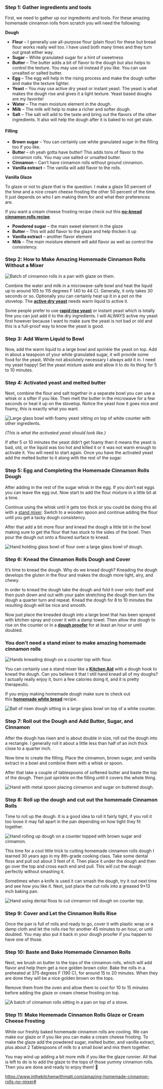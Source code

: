 ### Step 1: Gather ingredients and tools

First, we need to gather up our ingredients and tools. For these amazing homemade cinnamon rolls from scratch you will need the following:

**Dough**

- **Flour** – I generally use all-purpose flour (plain flour) for these but bread flour works really well too. I have used both many times and they turn out great either way.
- **Sugar** – White granulated sugar for a hint of sweetness
- **Butter** – The butter adds a bit of flavor to the dough but also helps to control the texture. You may use oil instead if you like. You can use unsalted or salted butter.
- **Egg** – The egg will help in the rising process and make the dough softer and make the texture lighter.
- **Yeast** – You may use active dry yeast or instant yeast. The yeast is what makes the dough rise and gives it a light texture. Yeast based doughs are my favorite!
- **Water** – The main moisture element in the dough.
- **Milk** – The milk will help to make a richer and softer dough.
- **Salt** – The salt will add to the taste and bring out the flavors of the other ingredients. It also will help the dough after it is baked to not get stale.

#### **Filling**

- **Brown sugar** – You can certainly use white granulated sugar in the filling too if you like.
- **Butter** – oh yeah gotta have butter! This adds tons of flavor to the cinnamon rolls. You may use salted or unsalted butter.
- **Cinnamon** – Can’t have cinnamon rolls without ground cinnamon.
- **Vanilla extract** – The vanilla will add flavor to the rolls.

**Vanilla Glaze**

To glaze or not to glaze that is the question. I make a glaze 50 percent of the time and a nice cream cheese frosting the other 50 percent of the time. It just depends on who I am making them for and what their preferences are.

If you want a cream cheese frosting recipe check out this **[no-knead cinnamon rolls recipe](https://inthekitchenwithmatt.com/no-knead-cinnamon-rolls)**.

- **Powdered sugar** – the main sweet element in the glaze
- **Butter** – This will add flavor to the glaze and help thicken it up
- **Vanilla extract** – another flavor element
- **Milk** – The main moisture element will add flavor as well as control the consistency.

### Step 2: How to Make Amazing Homemade Cinnamon Rolls Without a Mixer

![Batch of cinnamon rolls in a pan with glaze on them.](https://inthekitchenwithmatt.com/wp-content/uploads/2019/12/cinnamon-rolls-close-up.jpg)

Combine the water and milk in a microwave-safe bowl and heat the liquid up to around 105 to 115 degrees F (40 to 44 C). Generally, it only takes 30 seconds or so. Optionally you can certainly heat up it in a pot on the stovetop. The [**active dry yeast**](https://amzn.to/30ikaNF) needs warm liquid to active it.

Some people prefer to use [**rapid rise yeast**](https://amzn.to/2QnaexP) or instant yeast which is totally fine you can just add it to the dry ingredients. I will ALWAYS active my yeast first however because I want to make sure the yeast is not bad or old and this is a full-proof way to know the yeast is good.

### Step 3: Add Warm Liquid to Bowl

Now, add the warm liquid to a large bowl and sprinkle the yeast on top. Add in about a teaspoon of your white granulated sugar, it will provide some food for the yeast. While not absolutely necessary I always add it in. I need my yeast happy! Set the yeast mixture aside and allow it to do its thing for 5 to 10 minutes.

### Step 4: Activated yeast and melted butter

Next, combine the flour and salt together in a separate bowl you can use a whisk or a sifter if you like. Then melt the butter in the microwave for a few seconds or heat it up on the stovetop. Notice the yeast how it goes nice and foamy, this is exactly what you want.

![Large glass bowl with foamy yeast sitting on top of white counter with other ingredients.](https://inthekitchenwithmatt.com/wp-content/uploads/2019/12/activated-yeast-1.jpg)

_(This is what the activated yeast should look like.)_

If after 5 or 10 minutes the yeast didn’t get foamy then it means the yeast is bad, old, or the liquid was too hot and killed it or it was not warm enough to activate it. You will need to start again. Once you have the activated yeast add the melted butter to it along with the rest of the sugar.

### Step 5: Egg and Completing the Homemade Cinnamon Rolls Dough

After adding in the rest of the sugar whisk in the egg. If you don’t eat eggs you can leave the egg out. Now start to add the flour mixture in a little bit at a time.

Continue using the whisk until it gets too thick or you could be doing this all with a [stand mixer](https://amzn.to/2MfKb6m). Switch to a wooden spoon and continue adding the flour until you get a tacky dough consistency.

After that add a bit more flour and knead the dough a little bit in the bowl making sure to get the flour that has stuck to the sides of the bowl. Then pour the dough out onto a floured surface to knead.

![Hand holding glass bowl of flour over a large glass bowl of dough.](https://inthekitchenwithmatt.com/wp-content/uploads/2019/12/flour-to-cinnamon-roll-dough.jpg)

### Step 6: Knead the Cinnamon Rolls Dough and Cover

It’s time to knead the dough. Why do we knead dough? Kneading the dough develops the gluten in the flour and makes the dough more light, airy, and chewy.

In order to knead the dough take the dough and fold it over onto itself and then push down and out with your palm stretching the dough then turn the dough a quarter turn and repeat. Knead the dough for 8 to 10 minutes the resulting dough will be nice and smooth.

Now just place the kneaded dough into a large bowl that has been sprayed with kitchen spray and cover it with a damp towel. Then allow the dough to rise on the counter or in a [**dough proofer**](https://amzn.to/3334FWG) for at least an hour or until doubled.

### You don’t need a stand mixer to make amazing homemade cinnamon rolls

![Hands kneading dough on a counter top with flour.](https://inthekitchenwithmatt.com/wp-content/uploads/2019/12/kneading-cinnamon-roll-dough-1024x574.jpg)

You can certainly use a stand mixer like a [**Kitchen Aid**](https://amzn.to/31iR7WM) with a dough hook to knead the dough. Can you believe it that I still hand knead all of my doughs? I actually really enjoy it, burn a few calories doing it, and it is pretty therapeutic.

If you enjoy making homemade dough make sure to check out this [**homemade white bread**](https://inthekitchenwithmatt.com/amazing-white-bread-recipe/) recipe.

![Ball of risen dough sitting in a large glass bowl on top of a white counter.](https://inthekitchenwithmatt.com/wp-content/uploads/2019/12/risen-cinnamon-roll-dough.jpg)

### Step 7: Roll out the Dough and Add Butter, Sugar, and Cinnamon

After the dough has risen and is about double in size, roll out the dough into a rectangle. I generally roll it about a little less than half of an inch thick close to a quarter inch.

Now time to create the filling. Place the cinnamon, brown sugar, and vanilla extract in a bowl and combine them with a whisk or spoon.

After that take a couple of tablespoons of softened butter and baste the top of the dough. Then just sprinkle on the filling until it covers the whole thing.

![Hand with metal spoon placing cinnamon and sugar on buttered dough.](https://inthekitchenwithmatt.com/wp-content/uploads/2019/12/sprinkling-sugar-and-cinnamon-on-cinnamon-roll-dough.jpg)

### Step 8: Roll up the dough and cut out the homemade Cinnamon Rolls

Time to roll up the dough. It is a good idea to roll it fairly tight, if you roll it too loose it may fall apart in the pan depending on how tight they fit together.

![Hand rolling up dough on a counter topped with brown sugar and cinnamon.](https://inthekitchenwithmatt.com/wp-content/uploads/2019/12/rolling-cinnamon-roll-dough.jpg)

This time for a cool little trick to cutting homemade cinnamon rolls dough I learned 30 years ago in my 8th-grade cooking class. Take some dental floss and pull out about 3 feet of it. Then place it under the dough and then go over the top and cross each end and pull. This will cut the dough perfectly without smashing it.

Sometimes when a knife is used it can smash the dough, try it out next time and see how you like it. Next, just place the cut rolls into a greased 9×13 inch baking pan.

![Hand using dental floss to cut cinnamon roll dough on counter top.](https://inthekitchenwithmatt.com/wp-content/uploads/2019/12/using-floss-to-cut-cinnamon-rolls.jpg)

### Step 9: Cover and Let the Cinnamon Rolls Rise

Once the pan is full of rolls and ready to go, cover it with plastic wrap or a damp cloth and let the rolls rise for another 45 minutes to an hour, or until doubled. You may also put it back in your dough proofer if you happen to have one of those.

### Step 10: Baste and Bake Homemade Cinnamon Rolls

Next, we brush on butter to the tops of the cinnamon rolls, which will add flavor and help them get a nice golden brown color. Bake the rolls in a preheated at 375 degrees F (190 C), for around 15 to 20 minutes. When they are done they will be a nice golden brown on the tops.

Remove them from the oven and allow them to cool for 10 to 15 minutes before adding the glaze or cream cheese frosting on top.

![A batch of cinnamon rolls sitting in a pan on top of a stove.](https://inthekitchenwithmatt.com/wp-content/uploads/2019/12/cinnamon-rolls-baked.jpg)

### Step 11: Make Homemade Cinnamon Rolls Glaze or Cream Cheese Frosting

While our freshly baked homemade cinnamon rolls are cooling. We can make our glaze or if you like you can make a cream cheese frosting. To make the glaze add the powdered sugar, melted butter, and vanilla extract, plus about 2 Tablespoons of milk to a small bowl and mix them together.

You may wind up adding a bit more milk if you like the glaze runnier. All that is left to do is to add the glaze to the tops of those yummy cinnamon rolls. Then you are done and ready to enjoy them! 🙂

https://www.inthekitchenwithmatt.com/amazing-homemade-cinnamon-rolls-no-mixer#